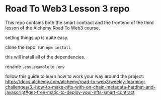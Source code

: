 # Road To Web3 Lesson 3 repo

This repo contains both the smart contract and the frontend of the third lesson of the Alchemy Road To Web3 course. 

setting things up is quite easy.

clone the repo: 
run `npm install`

this will install all of the dependencies.

rename `.env.example` to `.env`

follow this guide to learn how to work your way around the project: https://docs.alchemy.com/alchemy/road-to-web3/weekly-learning-challenges/3.-how-to-make-nfts-with-on-chain-metadata-hardhat-and-javascript#get-free-matic-to-deploy-your-nfts-smart-contract

